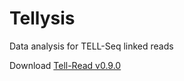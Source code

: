 # Tellysis
Data analysis for TELL-Seq linked reads

Download <a href="https://github.com/universalsequencing/tellysis/releases/download/0.9.0/tellread.tar.gz">Tell-Read v0.9.0</a>

